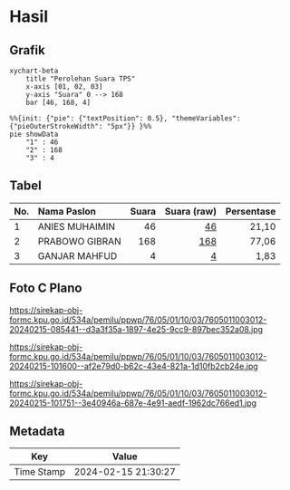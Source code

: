 # Hasil

## Grafik

```mermaid
xychart-beta
    title "Perolehan Suara TPS"
    x-axis [01, 02, 03]
    y-axis "Suara" 0 --> 168
    bar [46, 168, 4]
```

```mermaid
%%{init: {"pie": {"textPosition": 0.5}, "themeVariables": {"pieOuterStrokeWidth": "5px"}} }%%
pie showData
    "1" : 46
    "2" : 168
    "3" : 4
```

## Tabel

| No. | Nama Paslon    | Suara | Suara (raw) | Persentase |
|:--- |:-------------- | -----:| -----------:| ----------:|
| 1   | ANIES MUHAIMIN | 46    | [46][p-1]   | 21,10      |
| 2   | PRABOWO GIBRAN | 168   | [168][p-2]  | 77,06      |
| 3   | GANJAR MAHFUD  | 4     | [4][p-3]    | 1,83       |


[p-1]: https://github.com/gigit-pemilu/pemilu-2024-76-sulawesi-barat/blob/main/pilpres/hitung-suara/sub/76-sulawesi-barat/sub/05-majene/sub/01-banggae/sub/1003-baru/sub/012-tps/sub/paslon-1.txt
[p-2]: https://github.com/gigit-pemilu/pemilu-2024-76-sulawesi-barat/blob/main/pilpres/hitung-suara/sub/76-sulawesi-barat/sub/05-majene/sub/01-banggae/sub/1003-baru/sub/012-tps/sub/paslon-2.txt
[p-3]: https://github.com/gigit-pemilu/pemilu-2024-76-sulawesi-barat/blob/main/pilpres/hitung-suara/sub/76-sulawesi-barat/sub/05-majene/sub/01-banggae/sub/1003-baru/sub/012-tps/sub/paslon-3.txt

## Foto C Plano

https://sirekap-obj-formc.kpu.go.id/534a/pemilu/ppwp/76/05/01/10/03/7605011003012-20240215-085441--d3a3f35a-1897-4e25-9cc9-897bec352a08.jpg

https://sirekap-obj-formc.kpu.go.id/534a/pemilu/ppwp/76/05/01/10/03/7605011003012-20240215-101600--af2e79d0-b62c-43e4-821a-1d10fb2cb24e.jpg

https://sirekap-obj-formc.kpu.go.id/534a/pemilu/ppwp/76/05/01/10/03/7605011003012-20240215-101751--3e40946a-687e-4e91-aedf-1962dc766ed1.jpg


## Metadata

| Key        | Value               |
| ---------- | ------------------- |
| Time Stamp | 2024-02-15 21:30:27 |



